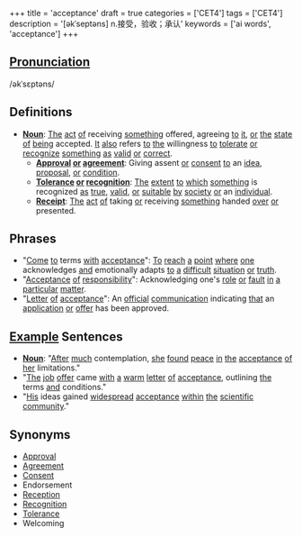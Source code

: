 +++
title = 'acceptance'
draft = true
categories = ['CET4']
tags = ['CET4']
description = '[əkˈseptəns] n.接受，验收；承认'
keywords = ['ai words', 'acceptance']
+++

## [Pronunciation](/en/post/pronunciation/)
/əkˈsɛptəns/

## Definitions
- **[Noun](/en/post/noun/)**: [The](/en/post/the/) [act](/en/post/act/) [of](/en/post/of/) receiving [something](/en/post/something/) offered, agreeing [to](/en/post/to/) [it](/en/post/it/), [or](/en/post/or/) [the](/en/post/the/) [state](/en/post/state/) [of](/en/post/of/) [being](/en/post/being/) accepted. [It](/en/post/it/) [also](/en/post/also/) refers [to](/en/post/to/) [the](/en/post/the/) willingness [to](/en/post/to/) [tolerate](/en/post/tolerate/) [or](/en/post/or/) [recognize](/en/post/recognize/) [something](/en/post/something/) [as](/en/post/as/) [valid](/en/post/valid/) [or](/en/post/or/) [correct](/en/post/correct/).
  - **[Approval](/en/post/approval/) [or](/en/post/or/) [agreement](/en/post/agreement/)**: Giving assent [or](/en/post/or/) [consent](/en/post/consent/) [to](/en/post/to/) an [idea](/en/post/idea/), [proposal](/en/post/proposal/), [or](/en/post/or/) [condition](/en/post/condition/).
  - **[Tolerance](/en/post/tolerance/) [or](/en/post/or/) [recognition](/en/post/recognition/)**: [The](/en/post/the/) [extent](/en/post/extent/) [to](/en/post/to/) [which](/en/post/which/) [something](/en/post/something/) is recognized [as](/en/post/as/) [true](/en/post/true/), [valid](/en/post/valid/), [or](/en/post/or/) [suitable](/en/post/suitable/) [by](/en/post/by/) [society](/en/post/society/) [or](/en/post/or/) an [individual](/en/post/individual/).
  - **[Receipt](/en/post/receipt/)**: [The](/en/post/the/) [act](/en/post/act/) [of](/en/post/of/) taking [or](/en/post/or/) receiving [something](/en/post/something/) handed [over](/en/post/over/) [or](/en/post/or/) presented.

## Phrases
- "[Come](/en/post/come/) [to](/en/post/to/) terms [with](/en/post/with/) [acceptance](/en/post/acceptance/)": [To](/en/post/to/) [reach](/en/post/reach/) [a](/en/post/a/) [point](/en/post/point/) [where](/en/post/where/) [one](/en/post/one/) acknowledges [and](/en/post/and/) emotionally adapts [to](/en/post/to/) [a](/en/post/a/) [difficult](/en/post/difficult/) [situation](/en/post/situation/) [or](/en/post/or/) [truth](/en/post/truth/).
- "[Acceptance](/en/post/acceptance/) [of](/en/post/of/) [responsibility](/en/post/responsibility/)": Acknowledging one's [role](/en/post/role/) [or](/en/post/or/) [fault](/en/post/fault/) [in](/en/post/in/) [a](/en/post/a/) [particular](/en/post/particular/) [matter](/en/post/matter/).
- "[Letter](/en/post/letter/) [of](/en/post/of/) [acceptance](/en/post/acceptance/)": An [official](/en/post/official/) [communication](/en/post/communication/) indicating [that](/en/post/that/) an [application](/en/post/application/) [or](/en/post/or/) [offer](/en/post/offer/) has been approved.

## [Example](/en/post/example/) Sentences
- **[Noun](/en/post/noun/)**: "[After](/en/post/after/) [much](/en/post/much/) contemplation, [she](/en/post/she/) [found](/en/post/found/) [peace](/en/post/peace/) [in](/en/post/in/) [the](/en/post/the/) [acceptance](/en/post/acceptance/) [of](/en/post/of/) [her](/en/post/her/) limitations."
- "[The](/en/post/the/) [job](/en/post/job/) [offer](/en/post/offer/) came [with](/en/post/with/) [a](/en/post/a/) [warm](/en/post/warm/) [letter](/en/post/letter/) [of](/en/post/of/) [acceptance](/en/post/acceptance/), outlining [the](/en/post/the/) terms [and](/en/post/and/) conditions."
- "[His](/en/post/his/) ideas gained [widespread](/en/post/widespread/) [acceptance](/en/post/acceptance/) [within](/en/post/within/) [the](/en/post/the/) [scientific](/en/post/scientific/) [community](/en/post/community/)."

## Synonyms
- [Approval](/en/post/approval/)
- [Agreement](/en/post/agreement/)
- [Consent](/en/post/consent/)
- Endorsement
- [Reception](/en/post/reception/)
- [Recognition](/en/post/recognition/)
- [Tolerance](/en/post/tolerance/)
- Welcoming
